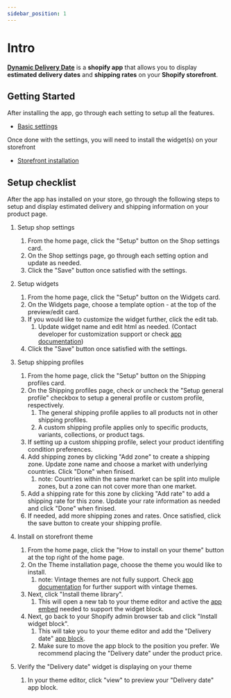 ```yaml
---
sidebar_position: 1
---
```


# Intro

**[Dynamic Delivery Date](https://apps.shopify.com/)** is a **shopify app** that allows you to display **estimated delivery dates** and **shipping rates** on your **Shopify storefront**.

## Getting Started

After installing the app, go through each setting to setup all the features.

- [Basic settings](/docs/category/basic-settings)

Once done with the settings, you will need to install the widget(s) on your storefront

- [Storefront installation](/docs/category/storefront-installation)

## Setup checklist

After the app has installed on your store, go through the following steps to setup and display estimated delivery and shipping information on your product page.

1. Setup shop settings

   1. From the home page, click the "Setup" button on the Shop settings card.
   2. On the Shop settings page, go through each setting option and update as needed.
   3. Click the "Save" button once satisfied with the settings.

2. Setup widgets

   1. From the home page, click the "Setup" button on the Widgets card.
   2. On the Widgets page, choose a template option - at the top of the preview/edit card.
   3. If you would like to customize the widget further, click the edit tab.
      1. Update widget name and edit html as needed. (Contact developer for customization support or check [app documentation](https://edgeless-apps.github.io/dynamic-delivery-date-documentation/docs/settings/widgets/))
   4. Click the "Save" button once satisfied with the settings.

3. Setup shipping profiles

   1. From the home page, click the "Setup" button on the Shipping profiles card.
   2. On the Shipping profiles page, check or uncheck the "Setup general profile" checkbox to setup a general profile or custom profile, respectively.
      1. The general shipping profile applies to all products not in other shipping profiles.
      2. A custom shipping profile applies only to specific products, variants, collections, or product tags.
   3. If setting up a custom shipping profile, select your product identifing condition preferences.
   4. Add shipping zones by clicking "Add zone" to create a shipping zone. Update zone name and choose a market with underlying countries. Click "Done" when finised.
      1. note: Countries within the same market can be split into muliple zones, but a zone can not cover more than one market.
   5. Add a shipping rate for this zone by clicking "Add rate" to add a shipping rate for this zone. Update your rate information as needed and click "Done" when finised.
   6. If needed, add more shipping zones and rates. Once satisfied, click the save button to create your shipping profile.

4. Install on storefront theme

   1. From the home page, click the "How to install on your theme" button at the top right of the home page.
   2. On the Theme installation page, choose the theme you would like to install.
      1. note: Vintage themes are not fully support. Check [app documentation](https://edgeless-apps.github.io/dynamic-delivery-date-documentation/docs/installation/vintage) for further support with vintage themes.
   3. Next, click "Install theme library".
      1. This will open a new tab to your theme editor and active the [app embed](https://help.shopify.com/en/manual/online-store/themes/theme-structure/extend/apps#app-embeds) needed to support the widget block.
   4. Next, go back to your Shopify admin browser tab and click "Install widget block".
      1. This will take you to your theme editor and add the "Delivery date" [app block](https://help.shopify.com/en/manual/online-store/themes/theme-structure/extend/apps#app-blocks).
      2. Make sure to move the app block to the position you prefer. We recommend placing the "Delivery date" under the product price.

5. Verify the "Delivery date" widget is displaying on your theme

   1. In your theme editor, click "view" to preview your "Delivery date" app block.
